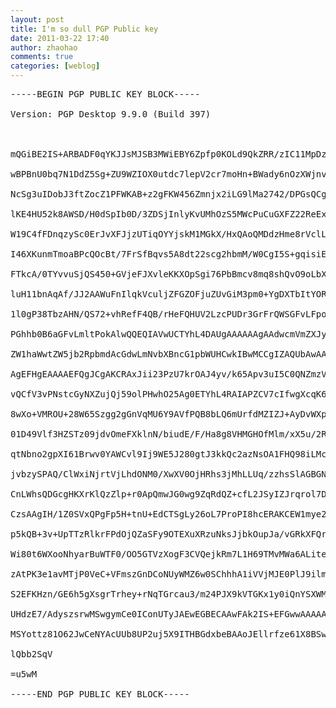 ```yaml
---
layout: post
title: I'm so dull PGP Public key
date: 2011-03-22 17:40
author: zhaohao
comments: true
categories: [weblog]
---
```

<span style="font-family: consolas,Lucida console;">

<pre>
-----BEGIN PGP PUBLIC KEY BLOCK-----<br />
Version: PGP Desktop 9.9.0 (Build 397)<br />
<br />
mQGiBE2IS+ARBADF0qYKJJsMJSB3MWiEBY6Zpfp0KOLd9QkZRR/zIC11MpDzuFn/<br />
wBPBnU0bq7N1DdZ5Sg+ZU9WZIOX0utdc7lepV2cr7moHn+BWady6nOzXWjnvr0pZ<br />
NcSg3uIDobJ3ftZocZ1PFWKAB+z2gFKW456Zmnjx2iLG9lMa2742/DPGsQCg/6tP<br />
lKE4HU52k8AWSD/H0dSpIb0D/3ZDSjInlyKvUMhOzS5MWcPuCuGXFZ22ReExUnzi<br />
W19C4fFDnqzySc0ErJvXFJjzUTiqOYYjskM1MGkX/HxQAoQMDdzHme8rVclLwtE7<br />
I46XKunmTmoaBPcQOcBt/7FrSfBqvs5A8dt22scg2hbmM/W0CgI5S+gqisiETOma<br />
FTkcA/0TYvvuSjQS450+GVjeFJXvleKKXOpSgi76PbBmcv8mq8shQvO9oLbXTysu<br />
luH11bnAqAf/JJ2AAWuFnIlqkVculjZFGZOFjuZUvGiM3pm0+YgDXTbItYORsGSp<br />
1l0gP38TbzAHN/QS72+vhRefF4QB/rHeFQHUV2LzcPUDr3GrFrQWSGFvLFpoYW8g<br />
PGhhb0B6aGFvLmltPokAlwQQEQIAVwUCTYhL4DAUgAAAAAAgAAdwcmVmZXJyZWQt<br />
ZW1haWwtZW5jb2RpbmdAcGdwLmNvbXBncG1pbWUHCwkIBwMCCgIZAQUbAwAAAAMW<br />
AgEFHgEAAAAEFQgJCgAKCRAxJii23PzU7krOAJ4yv/k65Apv3uI5C0QNZmzV8eUz<br />
vQCfV3vPNstcGyNXZujQj59olPHwhO25Ag0ETYhL4RAIAPZCV7cIfwgXcqK61qlC<br />
8wXo+VMROU+28W65Szgg2gGnVqMU6Y9AVfPQB8bLQ6mUrfdMZIZJ+AyDvWXpF9Sh<br />
01D49Vlf3HZSTz09jdvOmeFXklnN/biudE/F/Ha8g8VHMGHOfMlm/xX5u/2RXscB<br />
qtNbno2gpXI61Brwv0YAWCvl9Ij9WE5J280gtJ3kkQc2azNsOA1FHQ98iLMcfFst<br />
jvbzySPAQ/ClWxiNjrtVjLhdONM0/XwXV0OjHRhs3jMhLLUq/zzhsSlAGBGNfISn<br />
CnLWhsQDGcgHKXrKlQzZlp+r0ApQmwJG0wg9ZqRdQZ+cfL2JSyIZJrqrol7DVeky<br />
CzsAAgIH/1Z0SVxQPgFp5H+tnU+EdCTSgLy26oL7ProPI8hcERAKCEW1mye25S9y<br />
p5kQB+3v+UpTTzRlkrFPdOjQZaSFy9OTEXuXRzuNksJjbkOupJa/vGRkXFQr15bh<br />
Wi80t6WXooNhyarBuWTF0/OO5GTVzXogF3CVQejkRm7L1H69TMvMWa6ALiteYQ4L<br />
zAtPK3e1avMTjP0VeC+VFmszGnDCoNUyWMZ6w0SChhhA1iVVjMJE0PlJ9ilmeLF2<br />
S2EFKHzn/GE6h5gXsgrTrhey+rNqTGrcau3/m24PJX9kVTGKx1y0iQnYSXWMvXRy<br />
UHdzE7/AdyszsrwMSwgymCe0IConUTyJAEwEGBECAAwFAk2IS+EFGwwAAAAACgkQ<br />
MSYottz81O62JwCeNYAcUUb8UP2uj5X9ITHBGdxbeBAAoJEllrfze61X8BSw869s<br />
lQbb2SqV<br />
=u5wM<br />
-----END PGP PUBLIC KEY BLOCK-----
</pre>

</span>
